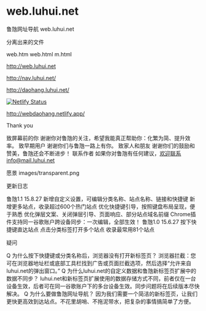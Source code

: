 # web.luhui.net
鲁虺网址导航 web.luhui.net

分离出来的文件

web.htm
web.html
m.html

http://web.luhui.net

http://nav.luhui.net/

http://daohang.luhui.net/

[![Netlify Status](https://api.netlify.com/api/v1/badges/502e1979-2955-4303-ac96-7a47e903af16/deploy-status)](https://app.netlify.com/sites/webdaohang/deploys)

http://webdaohang.netlify.app/

Thank you

致屏幕前的你 谢谢你对鲁虺的关注，希望我能真正帮助你：化繁为简、提升效率。 致早期用户 谢谢你们与鲁虺一路上有你。 致家人和朋友 谢谢你们的鼓励和赞美，鲁虺还会不断进步！ 联系作者 如果你对鲁虺有任何建议，欢迎联系info@mail.luhui.net

 愿景
images/transparent.png

更新日志

鲁虺1.1 15.8.27
新增自定义设置，可编辑分类名称、站点名称、链接和快捷键
新增更多站点，收录超过600个热门站点
优化快捷键引导，按照键盘布局呈现，便于熟悉
优化弹层文案、关闭弹层引导、页面响应、部分站点域名前缀
Chrome插件支持同一谷歌账户跨设备同步：一次编辑，全部生效！
鲁虺1.0 15.6.27
按下快捷键直达站点
点击分类标签打开多个站点
收录最常用81个站点


疑问

Q 为什么按下快捷键或分类名称后，浏览器没有打开新标签页？
浏览器拦截：您可在浏览器地址栏或底部工具栏找到广告或页面拦截选项，然后选择“允许来自luhui.net的弹出窗口。”
Q 为什么luhui.net的自定义数据和鲁虺新标签页扩展中的数据不同步？
luhui.net和新标签页扩展使用的数据存储方式不同，前者仅在一台设备生效，后者可在同一谷歌账户下的多台设备生效。同步问题将在后续版本尽快解决。
Q 为什么要做鲁虺网址导航？
因为我们需要一个简洁的新标签页，让我们更快更高效到达站点。不花里胡哨、不拖泥带水，把复杂的事情搞简单了方便。


